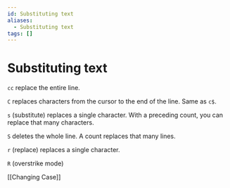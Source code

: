 ```yaml
---
id: Substituting text
aliases:
  - Substituting text
tags: []
---
```


# Substituting text
`cc` replace the entire line.

`C` replaces characters from the cursor to the end of the line. Same as `c$`.

`s` (substitute) replaces a single character. With a preceding count, you can
replace that many characters.

`S` deletes the whole line. A count replaces that many lines.

`r` (replace) replaces a single character.

`R` (overstrike mode)

[[Changing Case]]

